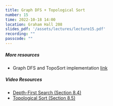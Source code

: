 ```yaml
---
title: Graph DFS + Topological Sort
number: 15
time: 2022-10-18 14:00
location: Graham Hall 208
slides_pdf: '/assets/lectures/lecture15.pdf'
recording: ""
passcode: ""
---
```


##### More resources
- Graph DFS and TopoSort implementation [link](https://replit.com/@cflucas/Lecture-15-Graph-DFS-Topological-Sort#toposort.cpp)

##### Video Resources
- [Depth-First Search (Section 8.4)](https://www.youtube.com/watch?v=_9_VUNrWGUs&list=PLEGCF-WLh2RJ5W-pt-KE9GUArTDzVwL1P&index=7)
- [Topological Sort (Section 8.5)](https://www.youtube.com/watch?v=ozso3xxkVGU&list=PLEGCF-WLh2RJ5W-pt-KE9GUArTDzVwL1P&index=8)


